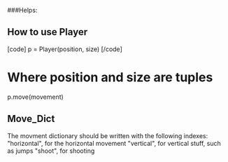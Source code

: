 ###Helps:
## How to use Player

[code]
p = Player(position, size)
[/code]
# Where position and size are tuples
p.move(movement)

## Move_Dict
The movment dictionary should be written with the following indexes:
"horizontal", for the horizontal movement
"vertical", for vertical stuff, such as jumps
"shoot", for shooting

